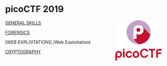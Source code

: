 # picoCTF 2019
<img align="right" width=150 src="./picoctf.svg"/>

[GENERAL SKILLS](./General_Skills)

[FORENSICS](./Forensics)

[WEB EXPLOITATION](./Web Exploitation)

[CRYPTOGRAPHY](./Cryptography)
